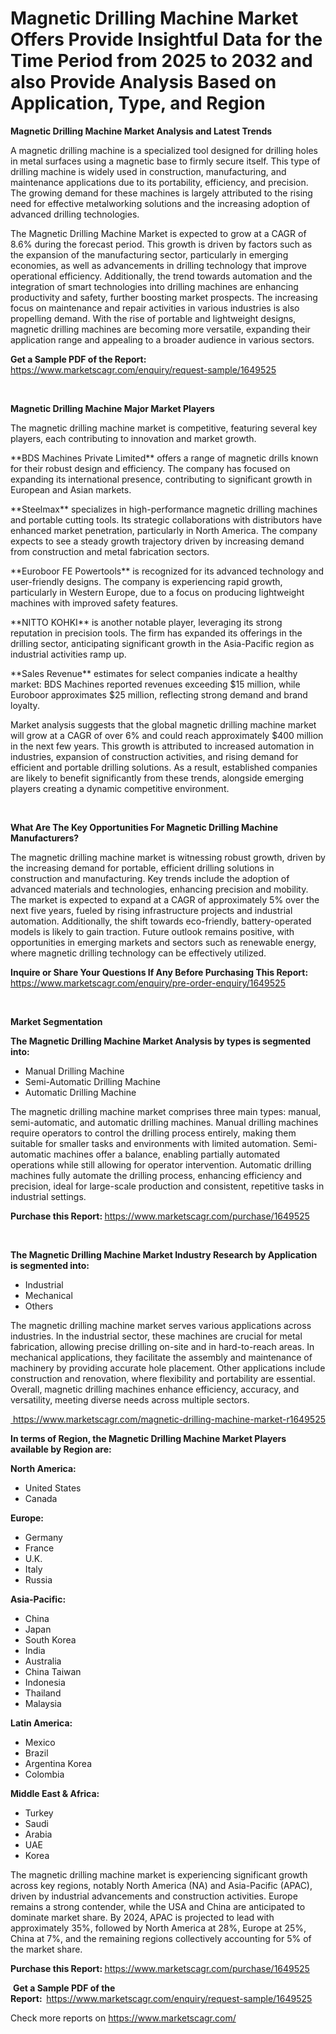 <p><h1>Magnetic Drilling Machine Market Offers Provide Insightful Data for the Time Period from 2025 to 2032 and also Provide Analysis Based on Application, Type, and Region</h1></p><p><strong>Magnetic Drilling Machine Market Analysis and Latest Trends</strong></p>
<p><p>A magnetic drilling machine is a specialized tool designed for drilling holes in metal surfaces using a magnetic base to firmly secure itself. This type of drilling machine is widely used in construction, manufacturing, and maintenance applications due to its portability, efficiency, and precision. The growing demand for these machines is largely attributed to the rising need for effective metalworking solutions and the increasing adoption of advanced drilling technologies.</p><p>The Magnetic Drilling Machine Market is expected to grow at a CAGR of 8.6% during the forecast period. This growth is driven by factors such as the expansion of the manufacturing sector, particularly in emerging economies, as well as advancements in drilling technology that improve operational efficiency. Additionally, the trend towards automation and the integration of smart technologies into drilling machines are enhancing productivity and safety, further boosting market prospects. The increasing focus on maintenance and repair activities in various industries is also propelling demand. With the rise of portable and lightweight designs, magnetic drilling machines are becoming more versatile, expanding their application range and appealing to a broader audience in various sectors.</p></p>
<p><strong>Get a Sample PDF of the Report:&nbsp;</strong> <a href="https://www.marketscagr.com/enquiry/request-sample/1649525?utm_campaign=2039&utm_medium=2&utm_source=Github&utm_content=ia&utm_term=18022025&utm_id=magnetic-drilling-machine">https://www.marketscagr.com/enquiry/request-sample/1649525</a></p>
<p>&nbsp;</p>
<p><strong>Magnetic Drilling Machine Major Market Players</strong></p>
<p><p>The magnetic drilling machine market is competitive, featuring several key players, each contributing to innovation and market growth. </p><p>**BDS Machines Private Limited** offers a range of magnetic drills known for their robust design and efficiency. The company has focused on expanding its international presence, contributing to significant growth in European and Asian markets.</p><p>**Steelmax** specializes in high-performance magnetic drilling machines and portable cutting tools. Its strategic collaborations with distributors have enhanced market penetration, particularly in North America. The company expects to see a steady growth trajectory driven by increasing demand from construction and metal fabrication sectors.</p><p>**Euroboor FE Powertools** is recognized for its advanced technology and user-friendly designs. The company is experiencing rapid growth, particularly in Western Europe, due to a focus on producing lightweight machines with improved safety features. </p><p>**NITTO KOHKI** is another notable player, leveraging its strong reputation in precision tools. The firm has expanded its offerings in the drilling sector, anticipating significant growth in the Asia-Pacific region as industrial activities ramp up.</p><p>**Sales Revenue** estimates for select companies indicate a healthy market: BDS Machines reported revenues exceeding $15 million, while Euroboor approximates $25 million, reflecting strong demand and brand loyalty.</p><p>Market analysis suggests that the global magnetic drilling machine market will grow at a CAGR of over 6% and could reach approximately $400 million in the next few years. This growth is attributed to increased automation in industries, expansion of construction activities, and rising demand for efficient and portable drilling solutions. As a result, established companies are likely to benefit significantly from these trends, alongside emerging players creating a dynamic competitive environment.</p></p>
<p>&nbsp;</p>
<p><strong>What Are The Key Opportunities For Magnetic Drilling Machine Manufacturers?</strong></p>
<p><p>The magnetic drilling machine market is witnessing robust growth, driven by the increasing demand for portable, efficient drilling solutions in construction and manufacturing. Key trends include the adoption of advanced materials and technologies, enhancing precision and mobility. The market is expected to expand at a CAGR of approximately 5% over the next five years, fueled by rising infrastructure projects and industrial automation. Additionally, the shift towards eco-friendly, battery-operated models is likely to gain traction. Future outlook remains positive, with opportunities in emerging markets and sectors such as renewable energy, where magnetic drilling technology can be effectively utilized.</p></p>
<p><strong>Inquire or Share Your Questions If Any Before Purchasing This Report:</strong> <a href="https://www.marketscagr.com/enquiry/pre-order-enquiry/1649525?utm_campaign=2039&utm_medium=2&utm_source=Github&utm_content=ia&utm_term=18022025&utm_id=magnetic-drilling-machine">https://www.marketscagr.com/enquiry/pre-order-enquiry/1649525</a></p>
<p>&nbsp;</p>
<p><strong>Market Segmentation</strong></p>
<p><strong>The Magnetic Drilling Machine Market Analysis by types is segmented into:</strong></p>
<p><ul><li>Manual Drilling Machine</li><li>Semi-Automatic Drilling Machine</li><li>Automatic Drilling Machine</li></ul></p>
<p><p>The magnetic drilling machine market comprises three main types: manual, semi-automatic, and automatic drilling machines. Manual drilling machines require operators to control the drilling process entirely, making them suitable for smaller tasks and environments with limited automation. Semi-automatic machines offer a balance, enabling partially automated operations while still allowing for operator intervention. Automatic drilling machines fully automate the drilling process, enhancing efficiency and precision, ideal for large-scale production and consistent, repetitive tasks in industrial settings.</p></p>
<p><strong>Purchase this Report:&nbsp;</strong><a href="https://www.marketscagr.com/purchase/1649525?utm_campaign=2039&utm_medium=2&utm_source=Github&utm_content=ia&utm_term=18022025&utm_id=magnetic-drilling-machine">https://www.marketscagr.com/purchase/1649525</a></p>
<p>&nbsp;</p>
<p><strong>The Magnetic Drilling Machine Market Industry Research by Application is segmented into:</strong></p>
<p><ul><li>Industrial</li><li>Mechanical</li><li>Others</li></ul></p>
<p><p>The magnetic drilling machine market serves various applications across industries. In the industrial sector, these machines are crucial for metal fabrication, allowing precise drilling on-site and in hard-to-reach areas. In mechanical applications, they facilitate the assembly and maintenance of machinery by providing accurate hole placement. Other applications include construction and renovation, where flexibility and portability are essential. Overall, magnetic drilling machines enhance efficiency, accuracy, and versatility, meeting diverse needs across multiple sectors.</p></p>
<p><a href="https://www.marketscagr.com/magnetic-drilling-machine-market-r1649525?utm_campaign=2039&utm_medium=2&utm_source=Github&utm_content=ia&utm_term=18022025&utm_id=magnetic-drilling-machine">&nbsp;https://www.marketscagr.com/magnetic-drilling-machine-market-r1649525</a></p>
<p><strong>In terms of Region, the Magnetic Drilling Machine Market Players available by Region are:</strong></p>
<p>
    <p> <strong> North America: </strong>
        <ul>
            <li>United States</li>
            <li>Canada</li>
        </ul>
        </p> 
    <p> <strong> Europe: </strong>
        <ul>
            <li>Germany</li>
            <li>France</li>
            <li>U.K.</li>
            <li>Italy</li>
            <li>Russia</li>
        </ul>
        </p> 
    <p> <strong> Asia-Pacific: </strong>
        <ul>
            <li>China</li>
            <li>Japan</li>
            <li>South Korea</li>
            <li>India</li>
            <li>Australia</li>
            <li>China Taiwan</li>
            <li>Indonesia</li>
            <li>Thailand</li>
            <li>Malaysia</li>
        </ul>
        </p> 
    <p> <strong> Latin America: </strong>
        <ul>
            <li>Mexico</li>
            <li>Brazil</li>
            <li>Argentina Korea</li>
            <li>Colombia</li>
        </ul>
        </p> 
    <p> <strong> Middle East & Africa: </strong>
        <ul>
            <li>Turkey</li>
            <li>Saudi</li>
            <li>Arabia</li>
            <li>UAE</li>
            <li>Korea</li>
        </ul>
    </p>
    </p>
<p><p>The magnetic drilling machine market is experiencing significant growth across key regions, notably North America (NA) and Asia-Pacific (APAC), driven by industrial advancements and construction activities. Europe remains a strong contender, while the USA and China are anticipated to dominate market share. By 2024, APAC is projected to lead with approximately 35%, followed by North America at 28%, Europe at 25%, China at 7%, and the remaining regions collectively accounting for 5% of the market share.</p></p>
<p><strong>Purchase this Report: </strong><a href="https://www.marketscagr.com/purchase/1649525?utm_campaign=2039&utm_medium=2&utm_source=Github&utm_content=ia&utm_term=18022025&utm_id=magnetic-drilling-machine">https://www.marketscagr.com/purchase/1649525</a></p>
<p>&nbsp;<strong>Get a Sample PDF of the Report:&nbsp;&nbsp;</strong><a href="https://www.marketscagr.com/enquiry/request-sample/1649525?utm_campaign=2039&utm_medium=2&utm_source=Github&utm_content=ia&utm_term=18022025&utm_id=magnetic-drilling-machine">https://www.marketscagr.com/enquiry/request-sample/1649525</a></p>
<p><strong></strong></p>
<p>Check more reports on <a href="https://www.marketscagr.com/?utm_campaign=2039&utm_medium=2&utm_source=Github&utm_content=ia&utm_term=18022025&utm_id=magnetic-drilling-machine">https://www.marketscagr.com/</a></p>